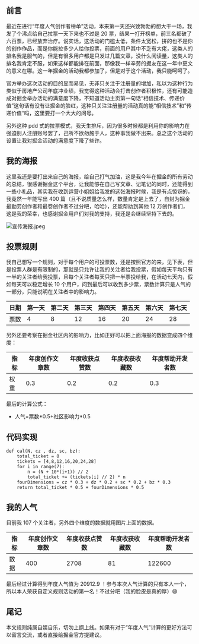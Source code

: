 

## 前言

最近在进行“年度人气创作者榜单”活动，本来第一天还兴致勃勃的想大干一场，我发了个沸点给自己拉票一天下来也不过是 20 票，结果一打开榜单，前三名都破了六百票，已经放弃治疗。说实话，这活动的门槛太低，条件太宽松，拼的也不是你的创作作品，而是你能拉多少人给你投票，前面的用户其中不乏有大佬，这类人的排名我是服气的，但是有很多用户都是只发过几篇文章，没什么阅读量，这类人的排名我肯定不服，如果这样都能排在前面，那像我一样辛劳的掘友在这一年中更文的意义在哪。这一年掘金的活动我都参加了，但是对于这个活动，我只能呵呵了。

官方举办这次活动的目的显而易见，无非只关注于注册量的增加，私以为这种行为类似于房地产公司年底冲业绩，我觉得这种活动会打击创作者积极性，还有可能造成对掘金举办活动的满意度下降，不知道活动主页第一句话“相信技术、传递价值”这句话有没有让掘金的脸红，这种只关注注册量的活动真的能“相信技术”和”传递价值“吗，这里要打一个大大的问号。

另外这种 pdd 式的拉票模式，我天生排斥，因为很多时候都是利用你的影响力在强迫别人注册账号罢了，己所不欲勿施于人，这种事我做不出来。总之这个活动的设置让我对掘金活动的满意度下降了些许。

## 我的海报

这里我还是要打出来自己的海报，给自己打气加油，这是我今年在掘金的所有劳动的总结，很感谢掘金这个平台，让我能够在自己写文章、记笔记的同时，还能得到一些小礼品，其实我在收到运营小姐姐给我发的这张海报时候，我是有点惊讶的，我竟然一年能写出 400 篇（且不说质量怎么样，数量肯定是上去了，自封为掘金最勤劳创作者和最卷创作者不过分吧，哈哈），还能帮助到其他 12 万创作者们，这是我的荣幸，也感谢掘金用户们对我的支持，我还是会继续坚持下去的。

![宣传海报.jpeg](https://p1-juejin.byteimg.com/tos-cn-i-k3u1fbpfcp/253f41860fe041878c558391dabd4982~tplv-k3u1fbpfcp-watermark.image?)

## 投票规则

我自己想写一个规则，对于每个用户的可投票数，还是按照官方的来，见下表，但是投票人群是有限制的，那就是只允许让我的关注者给我投票，假如每天平均只有一半的关注者给我投票，且每个关注者每天只把一半票投给我，在活动七天内，假如每天可以稳定增长 10 个用户，问到最后可以收到多少票，票数计算只是人气的一部分，只能说明在关注者中的影响力。

|  日期   |  第一天   | 第二天  |第三天   | 第四天  |第五天   | 第六天  |第七天   |
|  ---- |  ----  | ----  | ----  | ----  | ----  | ----  | ----  | 
| 票数 | 4  | 8 | 12  | 16 | 20  | 24 | 28  | 



另外还要考察在掘金社区内的影响力，比如正好可以把上面海报的数据变成四个维度：

|  指标 |  年度创作文章数   | 年度收获点赞数  |年度收获收藏数   | 年度帮助开发者数  |
|  ---- |  ----  | ----  | ----  | ----  | 
| 权重  | 0.3  | 0.2 | 0.2  | 0.3 | 

最后的计算公式：

* 人气=票数\*0.5+社区影响力\*0.5


## 代码实现



	def cal(N, cz , dz, sc, bz):
	    total_ticket = 0
	    tickets = [4,8,12,16,20,24,28]
	    for i in range(7):
	        n = (N + 10*(i+1)) // 2
	        total_ticket += (tickets[i] // 2) * n
	    fourDimensions = cz * 0.3 + dz * 0.2 + sc * 0.2 + bz * 0.3
	    return total_ticket * 0.5 + fourDimensions * 0.5


## 我的人气

目前我 107 个关注者，另外四个维度的数据就用图片上面的数据。

|  指标 |  年度创作文章数   | 年度收获点赞数  |年度收获收藏数   | 年度帮助开发者数  |
|  ---- |  ----  | ----  | ----  | ----  | 
| 数据 | 400  | 2708 | 81  | 122600 | 

最后经过计算得到年度人气值为 20912.9 ！参与本次人气计算的只有本人一个，所以本人荣获自定义规则活动的第一名！不过分吧（我的脸皮是真的厚）😄

## 尾记

本文规则纯属自娱自乐，切勿上纲上线。如果有对于“年度人气”计算的更好方法可以留言交流，或者直接给掘金官方提建议。